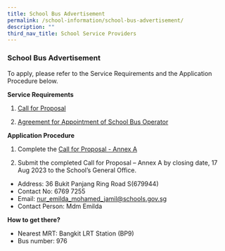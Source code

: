 ```yaml
---
title: School Bus Advertisement
permalink: /school-information/school-bus-advertisement/
description: ""
third_nav_title: School Service Providers
---
```

### School Bus Advertisement

To apply, please refer to the Service Requirements and the Application Procedure below.

**Service Requirements**

1.	[Call for Proposal](/files/a1%20call%20for%20proposals%20by%20school%20(june2023)bcps.pdf)
 
2.	[Agreement for Appointment of School Bus Operator](/files/a3%20agreement%20for%20appointment%20of%20school%20bus%20operator%20(june2023)bcps.pdf)

**Application Procedure**

1. Complete the [Call for Proposal - Annex A](/files/a2%20call%20for%20proposal%20annex%20a%20(june2023)bcps.pdf)

2. Submit the completed Call for Proposal – Annex A by closing date, 17 Aug 2023 to the School’s General Office.

* Address: 36 Bukit Panjang Ring Road S(679944)
* Contact No: 6769 7255
* Email: [nur_emilda_mohamed_jamil@schools.gov.sg](mailto:nur_emilda_mohamed_jamil@schools.gov.sg)
* Contact Person: Mdm Emilda


**How to get there?**
* Nearest MRT: Bangkit LRT Station (BP9) 
* Bus number: 976